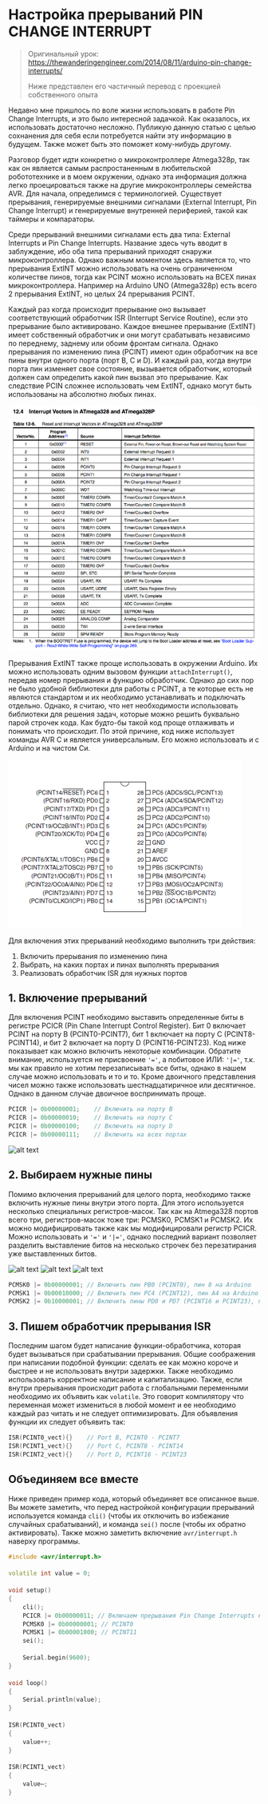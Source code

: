 # Настройка прерываний PIN CHANGE INTERRUPT

> Оригинальный урок: https://thewanderingengineer.com/2014/08/11/arduino-pin-change-interrupts/
>
> Ниже представлен его частичный перевод с проекцией собственного опыта

Недавно мне пришлось по воле жизни использовать в работе Pin Change Interrupts, и это было интересной задачкой. Как оказалось, их использовать достаточно несложно. Публикую данную статью с целью сохнанения для себя если потребуется найти эту информацию в будущем.
Также может быть это поможет кому-нибудь другому.

Разговор будет идти конкретно о микроконтроллере Atmega328p, так как он является самым распростаненным в любительской робототехнике и в моем окружении, однако эта информация должна легко проецироваться также на другие микроконтроллеры семейства AVR. Для начала, определимся с терминологией. Существует прерывания, генерируемые внешними сигналами (External Interrupt, Pin Change Interrupt) и генерируемые внутренней периферией, такой как таймеры и компараторы.

Среди прерываний внешними сигналами есть два типа: External Interrupts и Pin Change Interrupts. Название здесь чуть вводит в заблуждение, ибо оба типа прерываний приходят снаружи микроконтроллера. Однако важным моментом здесь является то, что прерывания ExtINT можно использовать на очень ограниченном количестве пинов, тогда как PCINT можно использовать на ВСЕХ пинах микроконтроллера. Например на Arduino UNO (Atmega328p) есть всего 2 прерывания ExtINT, но целых 24 прерывания PCINT.

Каждый раз когда происходит прерывание оно вызывает соответствующий обработчик ISR (Interrupt Service Routine), если это прерывание было активировано. Каждое внешнее прерывание (ExtINT) имеет собственный обработчик и они могут срабатывать независимо по переднему, заднему или обоим фронтам сигнала. Однако прерывания по изменению пина (PCINT) имеют один обработчик на все пины внутри одного порта (порт B, C и D). И каждый раз, когда внутри порта пин изменяет свое состояние, вызывается обработчик, который должен сам определить какой пин вызвал это прерывание. Как следствие PCIN сложнее использовать чем ExtINT, однако могут быть использованы на абсолютно любых пинах. 

![alt text](image.png)

Прерывания ExtINT также проще использовать в окружении Arduino. Их можно использовать одним вызовом функции `attachInterrupt()`, передав номер прерывания и функцию обработчик. Однако до сих пор не было удобной библиотеки для работы с PCINT, а те которые есть не являются стандартом и их необходимо устанавливать и подключать отдельно. Однако, я считаю, что нет необходимости использовать библиотеки для решения задач, которые можно решить буквально парой строчек кода. Как будто-бы такой код проще отлаживать и понимать что происходит. По этой причине, код ниже использует команды AVR C и является универсальным. Его можно использовать и с Arduino и на чистом Си.

![alt text](image-1.png)

Для включения этих прерываний необходимо выполнить три действия:
1) Включить прерывания по изменению пина
2) Выбрать, на каких портах и пинах выполнять прерывания
3) Реализовать обработчик ISR для нужных портов

## 1. Включение прерываний

Для включения PCINT необходимо выставить определенные биты в регистре PCICR (Pin Chane Interrupt Control Register). Бит 0 включает PCINT на порту B (PCINT0-PCINT7), бит 1 включает на порту C (PCINT8-PCINT14), и бит 2 включает на порту D (PCINT16-PCINT23). Код ниже показывает как можно включить некоторые комбинации. Обратите внимание, используется не присвоение `'='`, а побитовое ИЛИ: `'|='`, т.к. мы как правило не хотим перезаписывать все биты, однако в нашем случае можно использовать и то и то. Кроме двоичного представления чисел можно также использовать шестнадцатиричное или десятичное. Однако в данном случае двоичное воспринимать проще.

```C++
PCICR |= 0b00000001;    // Включить на порту B
PCICR |= 0b00000010;    // Включить на порту C
PCICR |= 0b00000100;    // Включить на порту D
PCICR |= 0b00000111;    // Включить на всех портах
```
![alt text](image-2.png)

## 2. Выбираем нужные пины

Помимо включения прерываний для целого порта, необходимо также включить нужные пины внутри этого порта. Для этого используется несколько специальных регистров-масок. Так как на Atmega328 портов всего три, регистров-масок тоже три: PCMSK0, PCMSK1 и PCMSK2. Их можно модифицировать также как мы модифицировали регистр PCICR. Можно использовать и `'='` и `'|='`, однако последний вариант позволяет разделить выставление битов на несколько строчек без перезатирания уже выставленных битов.

![alt text](image-5.png)
![alt text](image-4.png)
![alt text](image-6.png)

```C++
PCMSK0 |= 0b00000001; // Включить пин PB0 (PCINT0), пин 8 на Arduino
PCMSK1 |= 0b00010000; // Включить пин PC4 (PCINT12), пин A4 на Arduino
PCMSK2 |= 0b10000001; // Включить пины PD0 и PD7 (PCINT16 и PCINT23), пины 0 и 7 на Arduino
```

## 3. Пишем обработчик прерывания ISR

Последним шагом будет написание функции-обработчика, которая будет вызываться при срабатывании прерывания. Общие соображения при написании подобной функции: сделать ее как можно короче и быстрее и не использовать внутри задержки. Также необходимо использовать корректное написание и капитализацию. Также, если внутри прерывания происходит работа с глобальными переменными необходимо их объявить как `volatile`. Это говорит компилятору что переменная может измениться в любой момент и ее необходимо каждый раз читать и не следует оптимизировать. Для объявления функции их следует объявить так:

```c++
ISR(PCINT0_vect){}    // Port B, PCINT0 - PCINT7
ISR(PCINT1_vect){}    // Port C, PCINT8 - PCINT14
ISR(PCINT2_vect){}    // Port D, PCINT16 - PCINT23
```

## Объединяем все вместе

Ниже приведен пример кода, который объединяет все описанное выше. Вы можете заметить, что перед настройкой конфигурации прерываний используется команда `cli()` (чтобы их отключить во избежание случайных срабатываний), и команда `sei()` после (чтобы их обратно активировать). Также можно заметить включение `avr/interrupt.h` наверху программы.

```c++
#include <avr/interrupt.h>

volatile int value = 0;

void setup()
{
    cli();
    PCICR |= 0b00000011; // Включаем прерывания Pin Change Interrupts на портах B and C
    PCMSK0 |= 0b00000001; // PCINT0
    PCMSK1 |= 0b00001000; // PCINT11
    sei();

    Serial.begin(9600);
}

void loop()
{
    Serial.println(value);
}

ISR(PCINT0_vect)
{
    value++;
}

ISR(PCINT1_vect)
{
    value–;
}
```